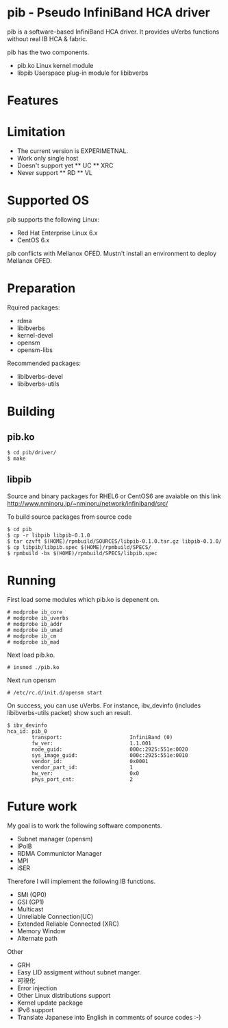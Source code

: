 pib - Pseudo InfiniBand HCA driver
==================================

pib is a software-based InfiniBand HCA driver. It provides uVerbs functions
without real IB HCA & fabric.

pib has the two components.

- pib.ko  Linux kernel module
- libpib  Userspace plug-in module for libibverbs


Features
========


Limitation
==========

* The current version is EXPERIMETNAL.
* Work only single host
* Doesn't support yet
**  UC
**  XRC
* Never support
** RD
** VL


Supported OS
============

pib supports the following Linux:

* Red Hat Enterprise Linux 6.x
* CentOS 6.x 

pib conflicts with Mellanox OFED.
Mustn't install an environment to deploy Mellanox OFED.


Preparation
===========

Rquired packages:

* rdma
* libibverbs
* kernel-devel
* opensm
* opensm-libs

Recommended packages:

* libibverbs-devel
* libibverbs-utils


Building
========

pib.ko
------

    $ cd pib/driver/
    $ make

libpib
------

Source and binary packages for RHEL6 or CentOS6 are avaiable on this link http://www.nminoru.jp/~nminoru/network/infiniband/src/

To build source packages from source code

    $ cd pib
    $ cp -r libpib libpib-0.1.0
    $ tar czvft $(HOME)/rpmbuild/SOURCES/libpib-0.1.0.tar.gz libpib-0.1.0/
    $ cp libpib/libpib.spec $(HOME)/rpmbuild/SPECS/
    $ rpmbuild -bs $(HOME)/rpmbuild/SPECS/libpib.spec

Running
=======

First load some modules which pib.ko is depenent on.

    # modprobe ib_core
    # modprobe ib_uverbs
    # modprobe ib_addr
    # modprobe ib_umad
    # modprobe ib_cm
    # modprobe ib_mad

Next load pib.ko.

    # insmod ./pib.ko

Next run opensm

    # /etc/rc.d/init.d/opensm start

On success, you can use uVerbs.
For instance, ibv_devinfo (includes libibverbs-utils packet) show such an result.

    $ ibv_devinfo
    hca_id: pib_0
            transport:                      InfiniBand (0)
            fw_ver:                         1.1.001
            node_guid:                      000c:2925:551e:0020
            sys_image_guid:                 000c:2925:551e:0010
            vendor_id:                      0x0001
            vendor_part_id:                 1
            hw_ver:                         0x0
            phys_port_cnt:                  2


Future work
===========

My goal is to work the following software components.

* Subnet manager (opensm)
* IPoIB
* RDMA Communictor Manager
* MPI
* iSER

Therefore I will implement the following IB functions.

* SMI (QP0)
* GSI (GP1)
* Multicast
* Unreliable Connection(UC)
* Extended Reliable Connected (XRC)
* Memory Window
* Alternate path

Other

* GRH
* Easy LID assigment without subnet manger.
* 可視化
* Error injection
* Other Linux distributions support
* Kernel update package
* IPv6 support
* Translate Japanese into English in comments of source codes :-)
